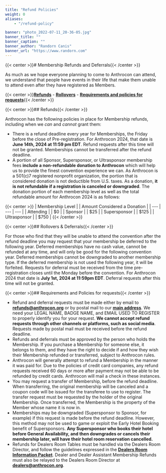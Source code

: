 ```yaml
---
title: "Refund Policies"
weight: 0
aliases:
    - "/refund-policy"

banner: "photo_2022-07-11_20-36-05.jpg"
banner_title: ""
banner_caption: ""
banner_author: "Randorn Canis"
banner_url: "https://www.randorn.com"
---
```


{{< center >}}# Membership Refunds and Deferrals{{< /center >}}

As much as we hope everyone planning to come to Anthrocon can attend, we understand that people have events in their life that make them unable to attend even after they have registered as Members.

{{< center >}}[**Refunds**](#refunds) - [**Rollovers**](#rollovers--deferrals) - [**Requirements and policies for requests**](#requirements-and-policies-for-requests){{< /center >}}

{{< center >}}## Refunds{{< /center >}}

Anthrocon has the following policies in place for Membership refunds, including when we *can* and *cannot* grant them:

- There is a refund deadline every year for Memberships, the Friday before the close of Pre-registration. For Anthrocon 2024, that date is **June 14th, 2024 at 11:59 pm EDT**. Refund requests after this time will not be granted. Memberships cannot be transferred after the refund deadline.
- A portion of all Sponsor, Supersponsor, or Ultrasponsor membership fees **include a non-refundable donation to Anthrocon** which will help us to provide the finest convention experience we can. As Anthrocon is a 501(c)7 registered nonprofit organization, the portion that is considered donation is not deductible from U.S. taxes. As a donation, **it is not refundable if a registration is canceled or downgraded**. The donation portion of each membership level as well as the total refundable amount for Anthrocon 2024 is as follows:

{{< center >}}
| Membership Level |   | Amount Considered a Donation |
| --- | --- | --- |
| Attending |   | $0 |
| Sponsor |   | $25 |
| Supersponsor |   | $125 |
| Ultrasponsor |   | $750 |
{{< /center >}}

{{< center >}}## Rollovers & Deferrals{{< /center >}}

For those who find that they will be unable to attend the convention after the refund deadline you may request that your membership be deferred to the following year. Deferred memberships have no cash value, cannot be refunded at any time, and will only be good for the following convention year. Deferred memberships cannot be downgraded to another membership type. If the deferred membership is not used the following year, it will be forfeited. Requests for deferral must be received from the time pre-registration closes until the Monday before the convention. For Anthrocon 2024 that date is **July 1st, 2024 at 11:59pm EDT**. Deferral requests after this time will not be granted.

{{< center >}}## Requirements and Policies for requests{{< /center >}}

- Refund and deferral requests must be made either by email to [**refunds@anthrocon.org**](mailto:refunds@anthrocon.org) or by postal mail to our [**main address**](https://www.anthrocon.org/contact). We need your LEGAL NAME, BADGE NAME, and EMAIL USED TO REGISTER to properly identify you for your request. **We cannot accept refund requests through other channels or platforms, such as social media**. Requests made by postal mail must be received before the refund deadline.
- Refunds and deferrals must be approved by the person who holds the Membership. If you purchase a Membership for someone else, it belongs to them, and they have the right to decide if and how they wish their Membership refunded or transferred, subject to Anthrocon rules.
- Anthrocon will generally attempt to refund a Membership in the manner it was paid for. Due to the policies of credit card companies, any refund requests received 60 days or more after payment may not be able to be refunded by credit cards. Anthrocon will mail a check in these instances.
- You may request a transfer of Membership, before the refund deadline. When transferring, the original membership will be canceled and a coupon code will be issued for the transferee to use to register. The transfer request must be requested by the holder of the original Membership. Once transferred, the Membership is the property of the Member whose name it is now in.
- Memberships may be downgraded (Supersponsor to Sponsor, for example) if this request is made before the refund deadline. However, this method may not be used to game or exploit the Early Hotel Booking benefit of Supersponsors. **Any Supersponsor who books their hotel before General Availability, and then downgrades or cancels their membership later, will have their hotel room reservation cancelled.**
- Refunds for Dealers Room Tables must be handled via the Dealers Room Director, and follow the guidelines expressed in the [**Dealers Room Information Packet**](https://www.anthrocon.org/drip). Dealer and Dealer Assistant Membership Refunds must also be relayed to the Dealers Room Director at [**dealers@anthrocon.org**](mailto:dealers@anthrocon.org).
